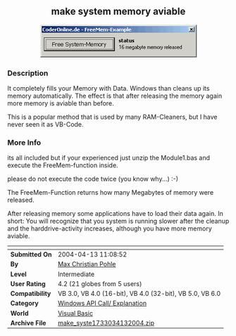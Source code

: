 ﻿<div align="center">

## make system memory aviable

<img src="PIC2004413518268034.gif">
</div>

### Description

It completely fills your Memory with Data. Windows than cleans up its memory automatically. The effect is that after releasing the memory again more memory is aviable than before.

This is a popular method that is used by many RAM-Cleaners, but I have never seen it as VB-Code.
 
### More Info
 
its all included but if your experienced just unzip the Module1.bas and execute the FreeMem-function inside.

please do not execute the code twice (you know why...) :-)

The FreeMem-Function returns how many Megabytes of memory were released.

After releasing memory some applications have to load their data again. In short: You will recognize that you system is running slower after the cleanup and the harddrive-activity increases, although you have more memory aviable.


<span>             |<span>
---                |---
**Submitted On**   |2004-04-13 11:08:52
**By**             |[Max Christian Pohle](https://github.com/Planet-Source-Code/PSCIndex/blob/master/ByAuthor/max-christian-pohle.md)
**Level**          |Intermediate
**User Rating**    |4.2 (21 globes from 5 users)
**Compatibility**  |VB 3\.0, VB 4\.0 \(16\-bit\), VB 4\.0 \(32\-bit\), VB 5\.0, VB 6\.0
**Category**       |[Windows API Call/ Explanation](https://github.com/Planet-Source-Code/PSCIndex/blob/master/ByCategory/windows-api-call-explanation__1-39.md)
**World**          |[Visual Basic](https://github.com/Planet-Source-Code/PSCIndex/blob/master/ByWorld/visual-basic.md)
**Archive File**   |[make\_syste1733034132004\.zip](https://github.com/Planet-Source-Code/max-christian-pohle-make-system-memory-aviable__1-53116/archive/master.zip)








